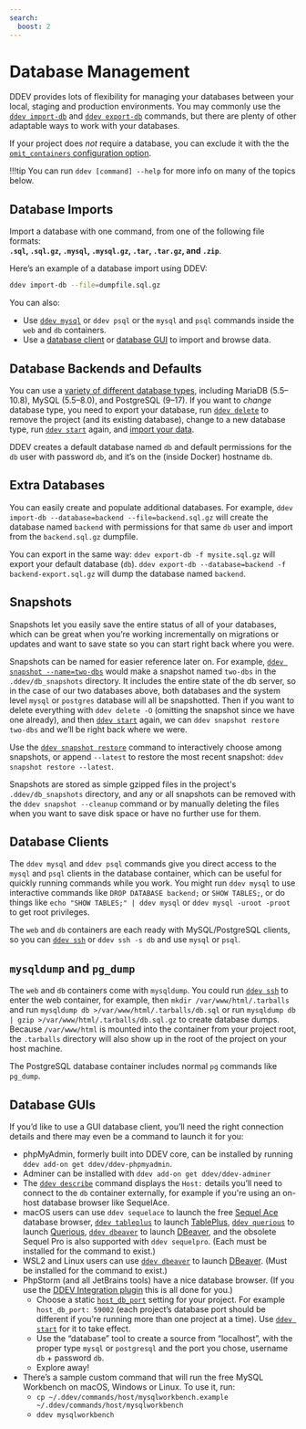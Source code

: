 ```yaml
---
search:
  boost: 2 
---
```

# Database Management

DDEV provides lots of flexibility for managing your databases between your local, staging and production environments. You may commonly use the [`ddev import-db`](../usage/commands.md#import-db) and [`ddev export-db`](../usage/commands.md#export-db) commands, but there are plenty of other adaptable ways to work with your databases.

If your project does _not_ require a database, you can exclude it with the the [`omit_containers` configuration option](../configuration/config.md#omit_containers).

!!!tip
    You can run `ddev [command] --help` for more info on many of the topics below.

## Database Imports

Import a database with one command, from one of the following file formats:  
**`.sql`, `.sql.gz`, `.mysql`, `.mysql.gz`, `.tar`, `.tar.gz`, and `.zip`**.

Here’s an example of a database import using DDEV:

```bash
ddev import-db --file=dumpfile.sql.gz
```

You can also:

* Use [`ddev mysql`](../usage/commands.md#mysql) or `ddev psql` or the `mysql` and `psql` commands inside the `web` and `db` containers.
* Use a [database client](#database-clients) or [database GUI](#database-guis) to import and browse data.

## Database Backends and Defaults

You can use a [variety of different database types](../extend/database-types.md#database-server-types), including MariaDB (5.5–10.8), MySQL (5.5–8.0), and PostgreSQL (9–17). If you want to _change_ database type, you need to export your database, run [`ddev delete`](../usage/commands.md#delete) to remove the project (and its existing database), change to a new database type, run [`ddev start`](../usage/commands.md#start) again, and [import your data](../usage/commands.md#import-db).

DDEV creates a default database named `db` and default permissions for the `db` user with password `db`, and it’s on the (inside Docker) hostname `db`.

## Extra Databases

You can easily create and populate additional databases. For example, `ddev import-db --database=backend --file=backend.sql.gz` will create the database named `backend` with permissions for that same `db` user and import from the `backend.sql.gz` dumpfile.

You can export in the same way: `ddev export-db -f mysite.sql.gz` will export your default database (`db`). `ddev export-db --database=backend -f backend-export.sql.gz` will dump the database named `backend`.

## Snapshots

Snapshots let you easily save the entire status of all of your databases, which can be great when you’re working incrementally on migrations or updates and want to save state so you can start right back where you were.

Snapshots can be named for easier reference later on. For example, [`ddev snapshot --name=two-dbs`](../usage/commands.md#snapshot) would make a snapshot named `two-dbs` in the `.ddev/db_snapshots` directory. It includes the entire state of the db server, so in the case of our two databases above, both databases and the system level `mysql` or `postgres` database will all be snapshotted. Then if you want to delete everything with `ddev delete -O` (omitting the snapshot since we have one already), and then [`ddev start`](../usage/commands.md#start) again, we can `ddev snapshot restore two-dbs` and we’ll be right back where we were.

Use the [`ddev snapshot restore`](../usage/commands.md#snapshot-restore) command to interactively choose among snapshots, or append `--latest` to restore the most recent snapshot: `ddev snapshot restore --latest`.

Snapshots are stored as simple gzipped files in the project's `.ddev/db_snapshots` directory, and any or all snapshots can be removed with the `ddev snapshot --cleanup` command or by manually deleting the files when you want to save disk space or have no further use for them.

## Database Clients

The `ddev mysql` and `ddev psql` commands give you direct access to the `mysql` and `psql` clients in the database container, which can be useful for quickly running commands while you work. You might run `ddev mysql` to use interactive commands like `DROP DATABASE backend;` or `SHOW TABLES;`, or do things like `echo "SHOW TABLES;" | ddev mysql` or `ddev mysql -uroot -proot` to get root privileges.

The `web` and `db` containers are each ready with MySQL/PostgreSQL clients, so you can [`ddev ssh`](../usage/commands.md#ssh) or `ddev ssh -s db` and use `mysql` or `psql`.

## `mysqldump` and `pg_dump`

The `web` and `db` containers come with `mysqldump`. You could run [`ddev ssh`](../usage/commands.md#ssh) to enter the web container, for example, then `mkdir /var/www/html/.tarballs` and run `mysqldump db >/var/www/html/.tarballs/db.sql` or run `mysqldump db | gzip >/var/www/html/.tarballs/db.sql.gz` to create database dumps. Because `/var/www/html` is mounted into the container from your project root, the `.tarballs` directory will also show up in the root of the project on your host machine.

The PostgreSQL database container includes normal `pg` commands like `pg_dump`.

## Database GUIs

If you’d like to use a GUI database client, you’ll need the right connection details and there may even be a command to launch it for you:

* phpMyAdmin, formerly built into DDEV core, can be installed by running `ddev add-on get ddev/ddev-phpmyadmin`.
* Adminer can be installed with `ddev add-on get ddev/ddev-adminer`
* The [`ddev describe`](../usage/commands.md#describe) command displays the `Host:` details you’ll need to connect to the `db` container externally, for example if you're using an on-host database browser like SequelAce.
* macOS users can use `ddev sequelace` to launch the free [Sequel Ace](https://sequel-ace.com/) database browser, [`ddev tableplus`](../usage/commands.md#tableplus) to launch [TablePlus](https://tableplus.com), [`ddev querious`](../usage/commands.md#querious) to launch [Querious](https://www.araelium.com/querious), [`ddev dbeaver`](../usage/commands.md#dbeaver) to launch [DBeaver](https://dbeaver.io/), and the obsolete Sequel Pro is also supported with `ddev sequelpro`. (Each must be installed for the command to exist.)
* WSL2 and Linux users can use [`ddev dbeaver`](../usage/commands.md#dbeaver) to launch [DBeaver](https://dbeaver.io/). (Must be installed for the command to exist.)
* PhpStorm (and all JetBrains tools) have a nice database browser. (If you use the [DDEV Integration plugin](https://plugins.jetbrains.com/plugin/18813-ddev-integration) this is all done for you.)
    * Choose a static [`host_db_port`](../configuration/config.md#host_db_port) setting for your project. For example `host_db_port: 59002` (each project’s database port should be different if you’re running more than one project at a time). Use [`ddev start`](../usage/commands.md#start) for it to take effect.
    * Use the “database” tool to create a source from “localhost”, with the proper type `mysql` or `postgresql` and the port you chose, username `db` + password `db`.
    * Explore away!
* There’s a sample custom command that will run the free MySQL Workbench on macOS, Windows or Linux. To use it, run:
    * `cp ~/.ddev/commands/host/mysqlworkbench.example ~/.ddev/commands/host/mysqlworkbench`
    * `ddev mysqlworkbench`
